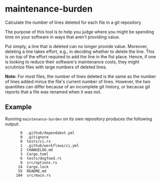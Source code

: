 # maintenance-burden

Calculate the number of lines deleted for each file in a git repository

The purpose of this tool is to help you judge where you might be spending time on your software in ways that aren't providing value.

Put simply, a line that is deleted can no longer provide value. Moreover, deleting a line takes effort, e.g., in deciding whether to delete the line. This is on top of the effort required to add the line in the fist place. Hence, if one is looking to reduce their software's maintenance costs, they might scrutinize files with large numbers of deleted lines.

**Note:** For most files, the number of lines deleted is the same as the number of lines added minus the file's current number of lines. However, the two quantities can differ because of an incomplete git history, or because git reports that a file was renamed when it was not.

## Example

Running `maintenance-burden` on its own repository produces the following output:

<!-- maintenance-burden-start -->

```
       0  .github/dependabot.yml
       0  .gitignore
       0  tests/ci.rs
       1  .github/workflows/ci.yml
       2  CHANGELOG.md
       3  Cargo.toml
       6  tests/dogfood.rs
       8  src/options.rs
      24  Cargo.lock
      55  README.md
     104  src/main.rs
```

<!-- maintenance-burden-end -->
